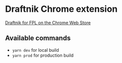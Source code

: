 # Draftnik Chrome extension

[Draftnik for FPL on the Chrome Web Store](https://chrome.google.com/webstore/detail/draftnik/eeolkemdaflnkhjpkodccelahhbdkhpf/)

## Available commands

- `yarn dev` for local build
- `yarn prod` for production build
